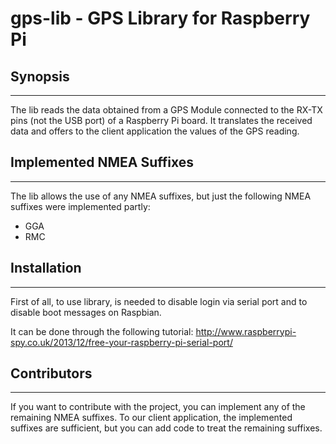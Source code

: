 # gps-lib - GPS Library for Raspberry Pi

## Synopsis
***
The lib reads the data obtained from a GPS Module connected to the RX-TX pins (not the USB port) of a Raspberry Pi board. It translates the received data and offers to the client application the values of the GPS reading.

## Implemented NMEA Suffixes
***
The lib allows the use of any NMEA suffixes, but just the following NMEA suffixes were implemented partly:

- GGA
- RMC

## Installation
***
First of all, to use library, is needed to disable login via serial port and to disable boot messages on Raspbian.

It can be done through the following tutorial: <http://www.raspberrypi-spy.co.uk/2013/12/free-your-raspberry-pi-serial-port/>

## Contributors
***
If you want to contribute with the project, you can implement any of the remaining NMEA suffixes. To our client application, the implemented suffixes are sufficient, but you can add code to treat the remaining suffixes.
